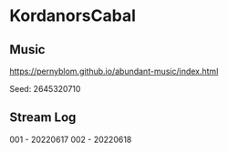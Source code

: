 # KordanorsCabal


## Music
https://pernyblom.github.io/abundant-music/index.html

Seed: 2645320710

## Stream Log

001 - 20220617
002 - 20220618